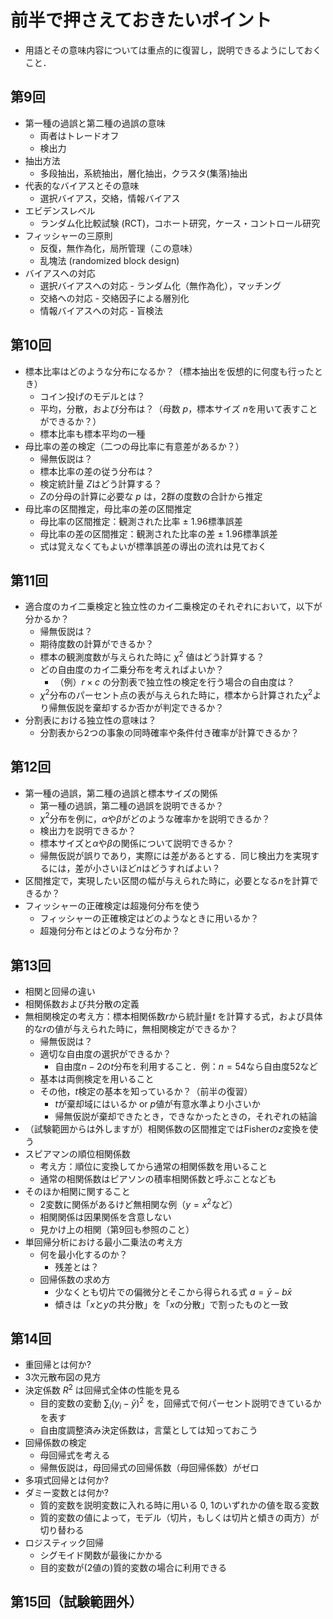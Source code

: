 # 前半で押さえておきたいポイント

- 用語とその意味内容については重点的に復習し，説明できるようにしておくこと．

## 第9回

- 第一種の過誤と第二種の過誤の意味
  - 両者はトレードオフ
  - 検出力
- 抽出方法
  - 多段抽出，系統抽出，層化抽出，クラスタ(集落)抽出
- 代表的なバイアスとその意味
  - 選択バイアス，交絡，情報バイアス
- エビデンスレベル
  - ランダム化比較試験 (RCT)，コホート研究，ケース・コントロール研究
- フィッシャーの三原則
  - 反復，無作為化，局所管理（この意味）
  - 乱塊法 (randomized block design)
- バイアスへの対応
  - 選択バイアスへの対応 - ランダム化（無作為化），マッチング
  - 交絡への対応 - 交絡因子による層別化
  - 情報バイアスへの対応 - 盲検法

## 第10回

- 標本比率はどのような分布になるか？（標本抽出を仮想的に何度も行ったとき）
  - コイン投げのモデルとは？
  - 平均，分散，および分布は？（母数 $p$，標本サイズ $n$を用いて表すことができるか？）
  - 標本比率も標本平均の一種
- 母比率の差の検定（二つの母比率に有意差があるか？）
  - 帰無仮説は？
  - 標本比率の差の従う分布は？
  - 検定統計量 $Z$はどう計算する？
  - $Z$の分母の計算に必要な $p$ は，2群の度数の合計から推定
- 母比率の区間推定，母比率の差の区間推定
  - 母比率の区間推定：観測された比率 $\pm$ 1.96標準誤差
  - 母比率の差の区間推定：観測された比率の差 $\pm$ 1.96標準誤差
  - 式は覚えなくてもよいが標準誤差の導出の流れは見ておく

## 第11回

- 適合度のカイ二乗検定と独立性のカイ二乗検定のそれぞれにおいて，以下が分かるか？
  - 帰無仮説は？
  - 期待度数の計算ができるか？
  - 標本の観測度数が与えられた時に $\chi^2$ 値はどう計算する？
  - どの自由度のカイ二乗分布を考えればよいか？
    - （例）$r \times c$ の分割表で独立性の検定を行う場合の自由度は？
  - $\chi^2$分布のパーセント点の表が与えられた時に，標本から計算された$\chi^2$より帰無仮説を棄却するか否かが判定できるか？
- 分割表における独立性の意味は？
  - 分割表から2つの事象の同時確率や条件付き確率が計算できるか？

## 第12回

- 第一種の過誤，第二種の過誤と標本サイズの関係
  - 第一種の過誤，第二種の過誤を説明できるか？
  - $\chi^2$分布を例に，$\alpha$や$\beta$がどのような確率かを説明できるか？
  - 検出力を説明できるか？
  - 標本サイズと$\alpha$や$\beta$の関係について説明できるか？
  - 帰無仮説が誤りであり，実際には差があるとする．同じ検出力を実現するには，差が小さいほど$n$はどうすればよい？
- 区間推定で，実現したい区間の幅が与えられた時に，必要となる$n$を計算できるか？
- フィッシャーの正確検定は超幾何分布を使う
  - フィッシャーの正確検定はどのようなときに用いるか？
  - 超幾何分布とはどのような分布か？

## 第13回

- 相関と回帰の違い
- 相関係数および共分散の定義
- 無相関検定の考え方：標本相関係数$r$から統計量$t$ を計算する式，および具体的な$r$の値が与えられた時に，無相関検定ができるか？
  - 帰無仮説は？
  - 適切な自由度の選択ができるか？
    - 自由度$n-2$の$t$分布を利用すること．例：$n=54$なら自由度52など
  - 基本は両側検定を用いること
  - その他，$t$検定の基本を知っているか？（前半の復習）
    - $t$が棄却域にはいるか or $p$値が有意水準より小さいか
    - 帰無仮説が棄却できたとき，できなかったときの，それぞれの結論
- （試験範囲からは外しますが）相関係数の区間推定ではFisherの$z$変換を使う
- スピアマンの順位相関係数
  - 考え方：順位に変換してから通常の相関係数を用いること
  - 通常の相関係数はピアソンの積率相関係数と呼ぶことなども
- そのほか相関に関すること
  - 2変数に関係があるけど無相関な例（$y=x^2$など）
  - 相関関係は因果関係を含意しない
  - 見かけ上の相関（第9回も参照のこと）
- 単回帰分析における最小二乗法の考え方
  - 何を最小化するのか？
    - 残差とは？
  - 回帰係数の求め方
    - 少なくとも切片での偏微分とそこから得られる式 $a = \bar{y} - b\bar{x}$
    - 傾きは「$x$と$y$の共分散」を「$x$の分散」で割ったものと一致

## 第14回

- 重回帰とは何か?
- 3次元散布図の見方
- 決定係数 $R^2$ は回帰式全体の性能を見る
  - 目的変数の変動 $\sum_i (y_i - \bar{y})^2$ を，回帰式で何パーセント説明できているかを表す
  - 自由度調整済み決定係数は，言葉としては知っておこう
- 回帰係数の検定
  - 母回帰式を考える
  - 帰無仮説は，母回帰式の回帰係数（母回帰係数）がゼロ
- 多項式回帰とは何か?
- ダミー変数とは何か?
  - 質的変数を説明変数に入れる時に用いる 0, 1のいずれかの値を取る変数
  - 質的変数の値によって，モデル（切片，もしくは切片と傾きの両方）が切り替わる
- ロジスティック回帰
  - シグモイド関数が最後にかかる
  - 目的変数が(2値の)質的変数の場合に利用できる

## 第15回（試験範囲外）

